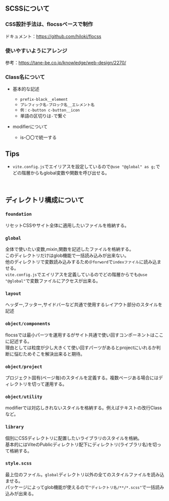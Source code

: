 ## SCSSについて

### CSS設計手法は、flocssベースで制作<br>
ドキュメント：https://github.com/hiloki/flocss

### 使いやすいようにアレンジ<br>
参考：https://tane-be.co.jp/knowledge/web-design/2270/

### Class名について
- 基本的な記述<br>
  - `prefix-black__element`<br>
  - `プレフィック名-ブロック名__エレメント名`<br>
  - `例：c-button c-button__icon`<br>
  - 単語の区切りは`-`で繋ぐ

- modifierについて
  - is-〇〇で統一する

## Tips
-  `vite.config.js`でエイリアスを設定しているので`@use "@global" as g;`でどの階層からもglobal変数や関数を呼び出せる。

<br>

## ディレクトリ構成について

### `foundation`<br>
リセットCSSやサイト全体に適用したいファイルを格納する。

### `global`<br>
全体で使いたい変数,mixin,関数を記述したファイルを格納する。<br>
このディレクトリだけはglob機能で一括読み込みが出来ない。<br>
他のディレクトリで変数読み込みするため`＠forword`で`indexファイル`に読み込ませる。<br>
`vite.config.js`でエイリアスを定義しているのでどの階層からでも`@use "@global"`で変数ファイルにアクセスが出来る。

### `layout`
ヘッダー,フッター,サイドバーなど共通で使用するレイアウト部分のスタイルを記述<br>

### `object/components`<br>
flocssでは最小パーツを運用するがサイト共通で使い回すコンポーネントはここに記述する。<br>
理由としては粒度が少し大きくて使い回すパーツがあるとprojectにいれるか判断に悩むためそこを解決出来ると期待。

### `object/project`<br>
プロジェクト固有(ページ毎)のスタイルを定義する。複数ページある場合にはディレクトリを切って運用する。

### `object/utility`<br>
modifierでは対応しきれないスタイルを格納する。例えばテキストの改行Classなど。

###  `library`
個別にCSSディレクトリに配置したいライブラリのスタイルを格納。<br>
基本的にはViteのPublicディレクトリ配下にディレクトリ(ライブラリ名)を切って格納する。


### `style.scss`
最上位のファイル。`global`ディレクトリ以外の全てのスタイルファイルを読み込ませる。<br>
パッケージによってglob機能が使えるので`"ディレクトリ名/**/*.scss"`で一括読み込みが出来る。

